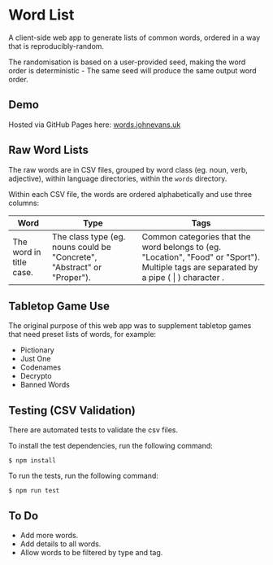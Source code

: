 # Word List

A client-side web app to generate lists of common words, ordered in a way that is reproducibly-random.

The randomisation is based on a user-provided seed, making the word order is deterministic - The same seed will produce the same output word order.

## Demo

Hosted via GitHub Pages here: [words.johnevans.uk](https://words.johnevans.uk/)

## Raw Word Lists

The raw words are in CSV files, grouped by word class (eg. noun, verb, adjective), within language directories, within the ```words``` directory.

Within each CSV file, the words are ordered alphabetically and use three columns:

| Word | Type | Tags |
| --- | --- | --- |
|The word in title case. | The class type (eg. nouns could be "Concrete", "Abstract" or "Proper"). | Common categories that the word belongs to (eg. "Location", "Food" or "Sport"). Multiple tags are separated by a pipe ( \| ) character .

## Tabletop Game Use

The original purpose of this web app was to supplement tabletop games that need preset lists of words, for example:

- Pictionary
- Just One
- Codenames
- Decrypto
- Banned Words

## Testing (CSV Validation)

There are automated tests to validate the csv files.

To install the test dependencies, run the following command:
```
$ npm install
```

To run the tests, run the following command:
```
$ npm run test
```


## To Do
- Add more words.
- Add details to all words.
- Allow words to be filtered by type and tag.